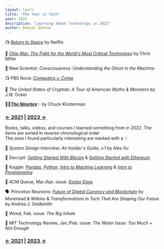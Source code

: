 ```yaml
---
layout: learn
title: "The Year in Tech"
year: 2022
description: "Learning about technology in 2022"
author: Daniel Dantas
---
```


📺 _[Return to Space](https://www.netflix.com/title/81111324)_ by Netflix <!-- 3/3/2025 -->

📕 [*Chip War: The Fight for the World's Most Critical Technology*](https://en.wikipedia.org/wiki/Chip_War:_The_Fight_for_the_World%27s_Most_Critical_Technology) by Chris Miller <!-- 11/18/2023 -->

📔 New Scientist: *Consciousness: Understanding the Ghost in the Machine* <!-- 10/6/2023 -->

📺 PBS Nova: [*Computers v. Crime*](https://www.pbs.org/video/computers-v-crime-um7cco/) <!-- 9/29/2023 -->

📕 *The United States of Cryptids: A Tour of American Myths & Monsters* by J.W. Ocker <!-- 9/5/2023 -->

📕✨[***The Nineties***](https://en.wikipedia.org/wiki/The_Nineties_(book))✨ by Chuck Klosterman <!-- 8/28/2023 -->


### [← 2021](/2021/12/31/learn-2021) | [2023 →](/2023/12/31/learn-2023)
Books, talks, videos, and courses I learned something from in 2022. The items are sorted in reverse chronological order\
The ones I found particularly interesting are marked with a ✨

📕 *System Design Interview: An Insider's Guide, v.1* by Alex Xu

🔗 Decrypt: _[Getting Started With Bitcoin](https://decrypt.co/courses/102207/getting-started-with-bitcoin)_ & [*Getting Started with Ethereum*](https://decrypt.co/courses/102208/getting-started-with-ethereum)

🔗 Kaggle: [*Pandas*](https://www.kaggle.com/learn/pandas), [*Python*](https://www.kaggle.com/learn/python), [*Intro to Machine Learning*](https://www.kaggle.com/learn/intro-to-machine-learning) & [*Intro to Programming*](https://www.kaggle.com/learn/intro-to-programming)

📔 ACM Queue,  Mar./Apr. issue: *[Easter Eggs](https://dl.acm.org/toc/queue/2022/20/2)*

🗣️ Princeton Reunions: _[Future of Digital Currency and Blockchain](https://www.youtube.com/watch?v=ttH9JCXjbPE)_ by Morehead & Wilkins & _Transformations in Tech That Are Shaping Our Future_ by Andrea J. Goldsmith

📔 Wired, Feb. issue: *The Big Inhale*

📔 MIT Technology Review, Jan./Feb. issue: *The Water Issue: Too Much + Not Enough* 

### [← 2021](/2021/12/31/learn-2021) | [2023 →](/2023/12/31/learn-2023)
